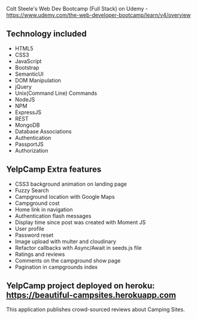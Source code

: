 Colt Steele's Web Dev Bootcamp (Full Stack) on Udemy - https://www.udemy.com/the-web-developer-bootcamp/learn/v4/overview

## Technology included 
* HTML5
* CSS3
* JavaScript
* Bootstrap
* SemanticUI
* DOM Manipulation
* jQuery
* Unix(Command Line) Commands
* NodeJS
* NPM
* ExpressJS
* REST
* MongoDB
* Database Associations
* Authentication
* PassportJS
* Authorization

## YelpCamp Extra features

* CSS3 background animation on landing page 
* Fuzzy Search 
* Campground location with Google Maps
* Campground cost  
* Home link in navigation 
* Authentication flash messages 
* Display time since post was created with Moment JS 
* User profile 
* Password reset 
* Image upload with multer and cloudinary
* Refactor callbacks with Async/Await in seeds.js file
* Ratings and reviews
* Comments on the campground show page
* Pagination in campgrounds index

## YelpCamp project deployed on heroku: https://beautiful-campsites.herokuapp.com
This application publishes crowd-sourced reviews about Camping Sites.
